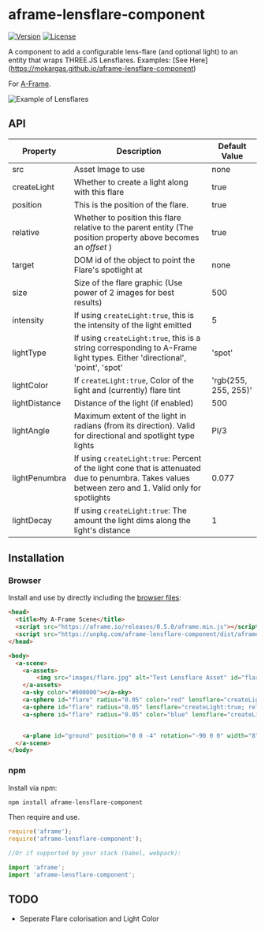 # aframe-lensflare-component

[![Version](http://img.shields.io/npm/v/aframe-lensflare-component.svg?style=flat-square)](https://npmjs.org/package/aframe-lensflare-component) [![License](http://img.shields.io/npm/l/aframe-lensflare-component.svg?style=flat-square)](https://npmjs.org/package/aframe-lensflare-component)

A component to add a configurable lens-flare (and optional light) to an entity that wraps THREE.JS Lensflares.
Examples: [See Here] (https://mokargas.github.io/aframe-lensflare-component)

For [A-Frame](https://aframe.io).

![Example of Lensflares](https://raw.githubusercontent.com/mokargas/aframe-lensflare-component/master/examples/basic/images/aframe-lensflare-low.gif "Example of Lensflares")

## API

Property      | Description                                                                                                   | Default Value
------------- | ------------------------------------------------------------------------------------------------------------- | --------------------
src           | Asset Image to use                                                                                            | none
createLight   | Whether to create a light along with this flare                                                               | true
position      | This is the position of the flare.                                                                            | true
relative      | Whether to position this flare relative to the parent entity (The position property above becomes an *offset* ) | true
target        | DOM id of the object to point the Flare's spotlight at                                                        | none
size          | Size of the flare graphic (Use power of 2 images for best results)                                                                                     | 500
intensity     | If using `createLight:true`, this is the intensity of the light emitted | 5
lightType     | If using `createLight:true`, this is a string corresponding to A-Frame light types. Either  'directional', 'point', 'spot'                                                    | 'spot'
lightColor    | If `createLight:true`, Color of the light and (currently) flare tint                                                                     | 'rgb(255, 255, 255)'
lightDistance | Distance of the light (if enabled)                                                                            | 500
lightAngle    | Maximum extent of the light in radians (from its direction). Valid for directional and spotlight type lights                                                  | PI/3
lightPenumbra | If using `createLight:true`: Percent of the light cone that is attenuated due to penumbra. Takes values between zero and 1. Valid only for spotlights               | 0.077
lightDecay    | If using `createLight:true`: The amount the light dims along the light's distance                                                          | 1

## Installation

### Browser

Install and use by directly including the [browser files](dist):

```html
<head>
  <title>My A-Frame Scene</title>
  <script src="https://aframe.io/releases/0.5.0/aframe.min.js"></script>
  <script src="https://unpkg.com/aframe-lensflare-component/dist/aframe-lensflare-component.min.js"></script>
</head>

<body>
  <a-scene>
    <a-assets>
        <img src="images/flare.jpg" alt="Test Lensflare Asset" id="flare-asset">
    </a-assets>
    <a-sky color="#000000"></a-sky>
    <a-sphere id="flare" radius="0.05" color="red" lensflare="createLight:true; relative: true; src: #flare-asset; position:0.0 0.0 0.06; lightColor:red" position="2 2 -4"></a-sphere>
    <a-sphere id="flare" radius="0.05" lensflare="createLight:true; relative: true; src: #flare-asset; position:0.0 0.0 0.06" position="0 2 -4"></a-sphere>
    <a-sphere id="flare" radius="0.05" color="blue" lensflare="createLight:true; relative: true; src: #flare-asset; position:0.0 0.0 0.06; lightColor:blue" position="-2 2 -4"></a-sphere>


    <a-plane id="ground" position="0 0 -4" rotation="-90 0 0" width="8" height="8" color="#111111" material="metalness: 0.4"></a-plane>
  </a-scene>
</body>
```

<!-- If component is accepted to the Registry, uncomment this. --> <!-- Or with [angle](https://npmjs.com/package/angle/), you can install the proper version of the component straight into your HTML file, respective to your version of A-Frame: ```sh angle install aframe-lensflare-component ``` -->

 ### npm

Install via npm:

```bash
npm install aframe-lensflare-component
```

Then require and use.

```javascript
require('aframe');
require('aframe-lensflare-component');

//Or if supported by your stack (babel, webpack):

import 'aframe';
import 'aframe-lensflare-component';

```

## TODO

- Seperate Flare colorisation and Light Color
